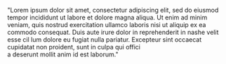 "Lorem ipsum dolor sit amet, consectetur adipiscing elit, 
sed do eiusmod tempor incididunt ut labore et dolore magna aliqua. Ut enim ad minim veniam, quis nostrud exercitation ullamco laboris nisi ut aliquip ex ea commodo consequat. Duis aute irure dolor in reprehenderit in nashe velit esse cil
lum dolore eu fugiat nulla pariatur. Excepteur sint occaecat cupidatat non proident, sunt in culpa qui 
offici          
    a deserunt mollit anim id est laborum." 